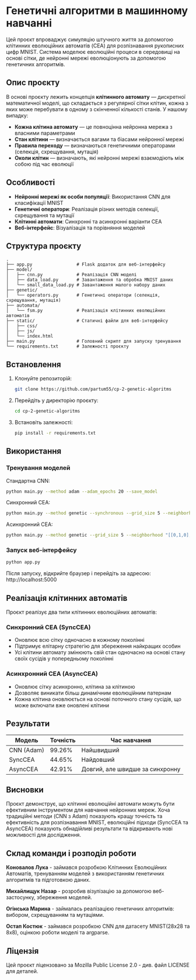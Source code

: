 # Генетичні алгоритми в машинному навчанні

Цей проєкт впроваджує симуляцію штучного життя за допомогою клітинних еволюційних автоматів (CEA) для розпізнавання рукописних цифр MNIST. Система моделює еволюційні процеси в середовищі на основі сітки, де нейронні мережі еволюціонують за допомогою генетичних алгоритмів.

## Опис проєкту

В основі проєкту лежить концепція **клітинного автомату** — дискретної математичної моделі, що складається з регулярної сітки клітин, кожна з яких може перебувати в одному з скінченної кількості станів. У нашому випадку:

- **Кожна клітина автомату** — це повноцінна нейронна мережа з власними параметрами
- **Стан клітини** — визначається вагами та біасами нейронної мережі
- **Правила переходу** — визначаються генетичними операторами (селекція, схрещування, мутація)
- **Околи клітин** — визначають, які нейронні мережі взаємодіють між собою під час еволюції

## Особливості

- **Нейронні мережі як особи популяції**: Використання CNN для класифікації MNIST
- **Генетичні оператори**: Реалізація різних методів селекції, схрещування та мутації
- **Клітинні автомати**: Синхронні та асинхронні варіанти CEA
- **Веб-інтерфейс**: Візуалізація та порівняння моделей

## Структура проєкту

```
.
├── app.py                 # Flask додаток для веб-інтерфейсу
├── model/
│   ├── cnn.py             # Реалізація CNN моделі
│   ├── data_load.py       # Завантаження та обробка MNIST даних
│   └── small_data_load.py # Завантаження малого набору даних
├── genetic/
│   └── operators.py       # Генетичні оператори (селекція, схрещування, мутація)
├── automata/
│   └── fsm.py             # Реалізація клітинних еволюційних автоматів
├── static/                # Статичні файли для веб-інтерфейсу
│   ├── css/
│   ├── js/
│   └── index.html
├── main.py                # Головний скрипт для запуску тренування
└── requirements.txt       # Залежності проєкту
```

## Встановлення

1. Клонуйте репозиторій:
   ```bash
   git clone https://github.com/partum55/cp-2-genetic-algoritms
   ```
2. Перейдіть у директорію проєкту:
   ```bash
   cd cp-2-genetic-algoritms
   ```
3. Встановіть залежності:
   ```bash
   pip install -r requirements.txt
   ```

## Використання

### Тренування моделей

Стандартна CNN:
```bash
python main.py --method adam --adam_epochs 20 --save_model
```

Синхронний CEA:
```bash
python main.py --method genetic --synchronous --grid_size 5 --neighborhood "[[0,1,0],[1,2,1],[0,1,0]]" --selection rank_exponential --genetic_epochs 100 --save_model
```

Асинхронний CEA:
```bash
python main.py --method genetic --grid_size 5 --neighborhood "[[0,1,0],[1,2,1],[0,1,0]]" --selection rank_exponential --genetic_epochs 100 --save_model
```

### Запуск веб-інтерфейсу

```bash
python app.py
```

Після запуску, відкрийте браузер і перейдіть за адресою: http://localhost:5000

## Реалізація клітинних автоматів

Проєкт реалізує два типи клітинних еволюційних автоматів:

### Синхронний CEA (SyncCEA)
- Оновлює всю сітку одночасно в кожному поколінні
- Підтримує елітарну стратегію для збереження найкращих особин
- Усі клітини автомату змінюють свій стан одночасно на основі стану своїх сусідів у попередньому поколінні

### Асинхронний CEA (AsyncCEA)
- Оновлює сітку асинхронно, клітина за клітиною
- Дозволяє виникати більш динамічним еволюційним патернам
- Кожна клітина оновлюється на основі поточного стану сусідів, що може включати вже оновлені клітини

## Результати

| Модель | Точність | Час навчання |
|--------|----------|--------------|
| CNN (Adam) | 99.26%   | Найшвидший |
| SyncCEA | 44.65%   | Найдовший |
| AsyncCEA | 42.91%   | Довгий, але швидше за синхронну |

## Висновки

Проєкт демонструє, що клітинні еволюційні автомати можуть бути ефективним інструментом для навчання нейронних мереж. Хоча традиційні методи (CNN з Adam) показують кращу точність та ефективність для розпізнавання MNIST, еволюційні підходи (SyncCEA та AsyncCEA) показують обнадійливі результати та відкривають нові можливості для дослідження.

## Склад команди і розподіл роботи
**Коновалов Лука** - займався розробкою Клітинних Еволюційних Автоматів, тренуванням моделей з використанням генетичних алгоритмів та підготовкою даних.

**Михайлищук Назар** - розробив візулізацію за допомогою веб-застосунку, збереження моделей.

**Огінська Марина** - займалась реалізацією генетичних алгоритмів: вибором, схрещуванням та мутаціями.

**Остап Костюк** - займався розробкою СNN для датасету MNIST(28x28 та 8x8), оцінкою роботи моделі та argparse.

## Ліцензія

Цей проєкт ліцензовано за Mozilla Public License 2.0 - див. файл LICENSE для деталей.
